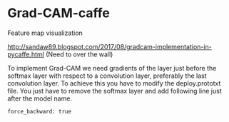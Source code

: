 # Grad-CAM-caffe
Feature map visualization

http://sandaw89.blogspot.com/2017/08/gradcam-implementation-in-pycaffe.html  (Need to over the wall)


To implement Grad-CAM we need gradients of the layer just before the softmax layer with respect to a convolution layer, preferably the last convolution layer. To achieve this you have to modify the deploy.prototxt file. You just have to remove the softmax layer and add following line just after the model name.

```
force_backward: true
```
